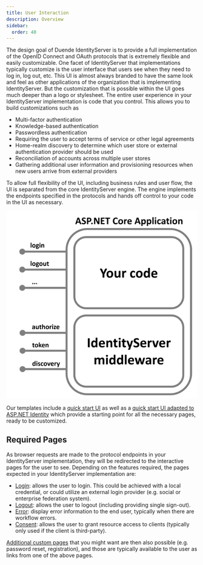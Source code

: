 ```yaml
---
title: User Interaction
description: Overview
sidebar:
  order: 40
---
```


The design goal of Duende IdentityServer is to provide a full implementation of the OpenID Connect and OAuth protocols that is extremely flexible and easily customizable. One facet of IdentityServer that implementations typically customize is the user interface that users see when they need to log in, log out, etc. This UI is almost always branded to have the same look and feel as other applications of the organization that is implementing IdentityServer. But the customization that is possible within the UI goes much deeper than a logo or stylesheet. The entire user experience in your IdentityServer implementation is code that you control. This allows you to build customizations such as
- Multi-factor authentication
- Knowledge-based authentication
- Passwordless authentication 
- Requiring the user to accept terms of service or other legal agreements
- Home-realm discovery to determine which user store or external authentication provider should be used
- Reconciliation of accounts across multiple user stores
- Gathering additional user information and provisioning resources when new users arrive from external providers

To allow full flexibility of the UI, including business rules and user flow, the UI is separated from the core IdentityServer engine. The engine implements the endpoints specified in the protocols and hands off control to your code in the UI as necessary.

![Overview](images/host.png)

Our templates include a [quick start UI](/identityserver/v6/quickstarts/2_interactive#add-the-ui) as well as a [quick start UI adapted to ASP.NET Identity](/identityserver/v6/quickstarts/5_aspnetid) which provide a starting point for all the necessary pages, ready to be customized.

## Required Pages

As browser requests are made to the protocol endpoints in your IdentityServer implementation, they will be redirected to the interactive pages for the user to see. Depending on the features required, the pages expected in your IdentityServer implementation are:
* [Login](login): allows the user to login. This could be achieved with a local credential, or could utilize an external login provider (e.g. social or enterprise federation system).
* [Logout](logout): allows the user to logout (including providing single sign-out).
* [Error](error): display error information to the end user, typically when there are workflow errors.
* [Consent](consent): allows the user to grant resource access to clients (typically only used if the client is third-party).

[Additional custom pages](custom) that you might want are then also possible (e.g. password reset, registration), and those are typically available to the user as links from one of the above pages.

